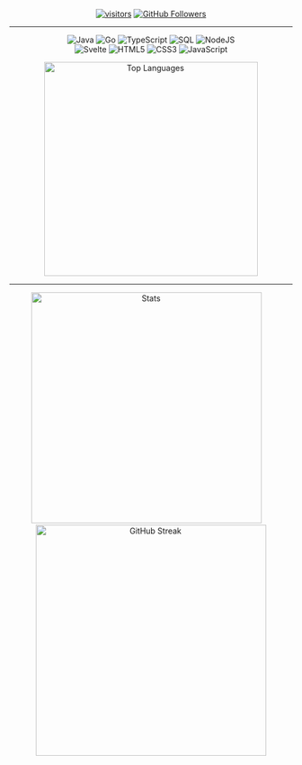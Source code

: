 <p align="center">
  <a href="https://github.com/0l1v3rr" target="_blank"><img src="https://visitor-badge.glitch.me/badge?page_id=0l1v3rr" alt="visitors" title="visitors"></a>
  <a href="https://github.com/0l1v3rr?tab=followers" target="_blank"><img src="https://img.shields.io/github/followers/0l1v3rr?logo=GitHub&logoColor=white" alt="GitHub Followers" title="GitHub Followers"></a>
</p>

<hr>

<p align="center">
  <img src="https://img.shields.io/badge/Java-%23F29111.svg?style=for-the-badge&logo=java&logoColor=white" alt="Java" title="Java">
  <img src="https://img.shields.io/badge/Go-%2300ACD7.svg?style=for-the-badge&logo=go&logoColor=white" alt="Go" title="Go">
  <img src="https://img.shields.io/badge/typescript-%232D79C7.svg?style=for-the-badge&logo=typescript&logoColor=white" alt="TypeScript" title="TypeScript">
  <img src="https://img.shields.io/badge/SQL-%230072C7.svg?style=for-the-badge&logo=mysql&logoColor=white" alt="SQL" title="SQL">
  <img src="https://img.shields.io/badge/node.js-2E9949?style=for-the-badge&logo=node.js&logoColor=white" alt="NodeJS" title="NodeJS"><br>
  <img src="https://img.shields.io/badge/Svelte-%23F23B00.svg?style=for-the-badge&logo=svelte&logoColor=white" alt="Svelte" title="Svelte">
  <img src="https://img.shields.io/badge/HTML-%23E54C21.svg?style=for-the-badge&logo=html5&logoColor=white" alt="HTML5" title="HTML5">
  <img src="https://img.shields.io/badge/CSS-%23563D7C.svg?style=for-the-badge&logo=css3&logoColor=white" alt="CSS3" title="CSS3">
  <img src="https://img.shields.io/badge/JavaScript-%2338362C.svg?style=for-the-badge&logo=javascript&logoColor=%23F7E018" alt="JavaScript" title="JavaScript">
</p>

<p align="center">
  <img width="380px" src="https://github-readme-stats.vercel.app/api/top-langs/?username=0l1v3rr&langs_count=10&title_color=59A5FA&icon_color=3498db&text_color=C7D4E2&border_color=30363d&bg_color=0d1117&layout=compact&color=C7D4E2" alt="Top Languages" title="Top Languages">
</p>

<hr>

<p align="center">
  <img width="410px" src="https://github-readme-stats.vercel.app/api?username=0l1v3rr&&show_icons=true&title_color=59A5FA&icon_color=ef8065&text_color=C7D4E2&border_color=30363d&bg_color=0d1117&count_private=true&include_all_commits=true" alt="Stats" title="Stats">
  &nbsp;&nbsp;&nbsp;
  <img width="410px" src="https://github-readme-streak-stats.herokuapp.com/?user=0l1v3rr&background=0D1117&border=30363d&stroke=30363d&dates=8b949e&sideNums=59A5FA&sideLabels=59A5FA&currStreakNum=C9D1D2&ring=EF8065&fire=EF8065&currStreakLabel=EF8065" alt="GitHub Streak" title="GitHub Streak">
</p>

